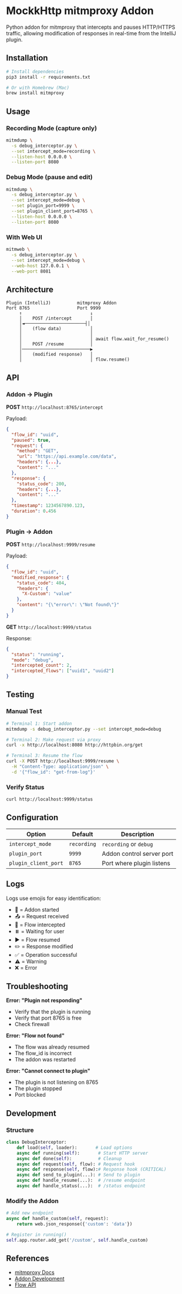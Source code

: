 # MockkHttp mitmproxy Addon

Python addon for mitmproxy that intercepts and pauses HTTP/HTTPS traffic, allowing modification of responses in real-time from the IntelliJ plugin.

## Installation

```bash
# Install dependencies
pip3 install -r requirements.txt

# Or with Homebrew (Mac)
brew install mitmproxy
```

## Usage

### Recording Mode (capture only)

```bash
mitmdump \
  -s debug_interceptor.py \
  --set intercept_mode=recording \
  --listen-host 0.0.0.0 \
  --listen-port 8080
```

### Debug Mode (pause and edit)

```bash
mitmdump \
  -s debug_interceptor.py \
  --set intercept_mode=debug \
  --set plugin_port=9999 \
  --set plugin_client_port=8765 \
  --listen-host 0.0.0.0 \
  --listen-port 8080
```

### With Web UI

```bash
mitmweb \
  -s debug_interceptor.py \
  --set intercept_mode=debug \
  --web-host 127.0.0.1 \
  --web-port 8081
```

## Architecture

```
Plugin (IntelliJ)          mitmproxy Addon
Port 8765                  Port 9999
     ↑                          ↓
     │    POST /intercept       │
     │◄───────────────────────┤│
     │    (flow data)           │
     │                          │
     │                          │ await flow.wait_for_resume()
     │    POST /resume          │
     │──────────────────────────▶
     │    (modified response)   │
     │                          │ flow.resume()
```

## API

### Addon → Plugin

**POST** `http://localhost:8765/intercept`

Payload:
```json
{
  "flow_id": "uuid",
  "paused": true,
  "request": {
    "method": "GET",
    "url": "https://api.example.com/data",
    "headers": {...},
    "content": "..."
  },
  "response": {
    "status_code": 200,
    "headers": {...},
    "content": "..."
  },
  "timestamp": 1234567890.123,
  "duration": 0.456
}
```

### Plugin → Addon

**POST** `http://localhost:9999/resume`

Payload:
```json
{
  "flow_id": "uuid",
  "modified_response": {
    "status_code": 404,
    "headers": {
      "X-Custom": "value"
    },
    "content": "{\"error\": \"Not found\"}"
  }
}
```

**GET** `http://localhost:9999/status`

Response:
```json
{
  "status": "running",
  "mode": "debug",
  "intercepted_count": 2,
  "intercepted_flows": ["uuid1", "uuid2"]
}
```

## Testing

### Manual Test

```bash
# Terminal 1: Start addon
mitmdump -s debug_interceptor.py --set intercept_mode=debug

# Terminal 2: Make request via proxy
curl -x http://localhost:8080 http://httpbin.org/get

# Terminal 3: Resume the flow
curl -X POST http://localhost:9999/resume \
  -H "Content-Type: application/json" \
  -d '{"flow_id": "get-from-log"}'
```

### Verify Status

```bash
curl http://localhost:9999/status
```

## Configuration

| Option | Default | Description |
|--------|---------|-------------|
| `intercept_mode` | `recording` | `recording` or `debug` |
| `plugin_port` | `9999` | Addon control server port |
| `plugin_client_port` | `8765` | Port where plugin listens |

## Logs

Logs use emojis for easy identification:

- 🚀 = Addon started
- 📤 = Request received
- 🔴 = Flow intercepted
- ⏸️  = Waiting for user
- ▶️  = Flow resumed
- ✏️  = Response modified
- ✅ = Operation successful
- ⚠️  = Warning
- ❌ = Error

## Troubleshooting

**Error: "Plugin not responding"**
- Verify that the plugin is running
- Verify that port 8765 is free
- Check firewall

**Error: "Flow not found"**
- The flow was already resumed
- The flow_id is incorrect
- The addon was restarted

**Error: "Cannot connect to plugin"**
- The plugin is not listening on 8765
- The plugin stopped
- Port blocked

## Development

### Structure

```python
class DebugInterceptor:
    def load(self, loader):       # Load options
    async def running(self):       # Start HTTP server
    async def done(self):          # Cleanup
    async def request(self, flow): # Request hook
    async def response(self, flow):# Response hook (CRITICAL)
    async def send_to_plugin(...): # Send to plugin
    async def handle_resume(...):  # /resume endpoint
    async def handle_status(...):  # /status endpoint
```

### Modify the Addon

```python
# Add new endpoint
async def handle_custom(self, request):
    return web.json_response({'custom': 'data'})

# Register in running()
self.app.router.add_get('/custom', self.handle_custom)
```

## References

- [mitmproxy Docs](https://docs.mitmproxy.org/stable/)
- [Addon Development](https://docs.mitmproxy.org/stable/addons/overview/)
- [Flow API](https://docs.mitmproxy.org/stable/api/mitmproxy/flow.html)
